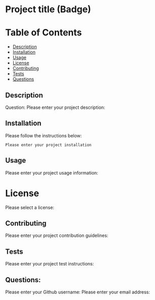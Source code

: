 # Project title (Badge)

# Table of Contents

- [Description](#description)
- [Installation](#Installation)
- [Usage](#Usage)
- [License](#License)
- [Contributing](#Contributing)
- [Tests](#Tests)
- [Questions](#Questions)

## Description

Question: Please enter your project description:

## Installation

Please follow the instructions below:

```
Please enter your project installation
```

## Usage

Please enter your project usage information:

# License

Please select a license:

## Contributing

Please enter your project contribution guidelines:

## Tests

Please enter your project test instructions:

## Questions:

Please enter your Github username:
Please enter your email address:
